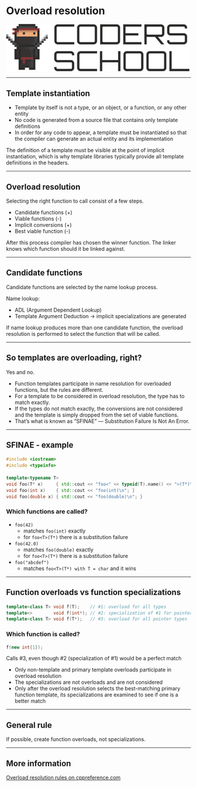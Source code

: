 <!-- .slide: data-background="#111111" -->

# Overload resolution

<a href="https://coders.school">
    <img width="500" src="../img/coders_school_logo.png" alt="Coders School" class="plain">
</a>

___

## Template instantiation

* <!-- .element: class="fragment fade-in" --> Template by itself is not a type, or an object, or a function, or any other entity
* <!-- .element: class="fragment fade-in" --> No code is generated from a source file that contains only template definitions
* <!-- .element: class="fragment fade-in" --> In order for any code to appear, a template must be instantiated so that the compiler can generate an actual entity and its implementation

<span class="fragment highlight-green">The definition of a template must be visible at the point of implicit instantiation, which is why template libraries typically provide all template definitions in the headers.</span>
<!-- .element: class="fragment fade-in" -->

___

## Overload resolution

Selecting the right function to call consist of a few steps.
<!-- .element: class="fragment fade-in" -->

* <!-- .element: class="fragment fade-in" --> Candidate functions (+)
* <!-- .element: class="fragment fade-in" --> Viable functions (-)
* <!-- .element: class="fragment fade-in" --> Implicit conversions (+)
* <!-- .element: class="fragment fade-in" --> Best viable function (-)

After this process compiler has chosen the winner function. The linker knows which function should it be linked against.
<!-- .element: class="fragment fade-in" -->

___

## Candidate functions

Candidate functions are selected by the name lookup process.
<!-- .element: class="fragment fade-in" -->

Name lookup:
<!-- .element: class="fragment fade-in" -->

* <!-- .element: class="fragment fade-in" --> ADL (Argument Dependent Lookup)
* <!-- .element: class="fragment fade-in" --> Template Argument Deduction -> implicit specializations are generated

If name lookup produces more than one candidate function, the overload resolution is performed to select the function that will be called.
<!-- .element: class="fragment fade-in" -->

___

## So templates are overloading, right?

Yes and no.
<!-- .element: class="fragment fade-in" -->

* <!-- .element: class="fragment fade-in" --> Function templates participate in name resolution for overloaded functions, but the rules are different.
* <!-- .element: class="fragment fade-in" --> For a template to be considered in overload resolution, the type has to match exactly.
* <!-- .element: class="fragment fade-in" --> If the types <span class="fragment highlight-green">do not match exactly, the conversions are not considered</span> and the template is simply dropped from the set of viable functions.
* <!-- .element: class="fragment fade-in" --> That’s what is known as “SFINAE” — Substitution Failure Is Not An Error.

___

## SFINAE - example

```cpp []
#include <iostream>
#include <typeinfo>

template<typename T>
void foo(T* x)     { std::cout << "foo<" << typeid(T).name() << ">(T*)\n"; }
void foo(int x)    { std::cout << "foo(int)\n"; }
void foo(double x) { std::cout << "foo(double)\n"; }
```

### Which functions are called?
<!-- .element: class="fragment fade-in" -->

* <!-- .element: class="fragment fade-in" --> <code>foo(42)</code>
  * <!-- .element: class="fragment fade-in" --> matches <code>foo(int)</code> exactly
  * <!-- .element: class="fragment fade-in" --> for <code>foo&lt;T&gt;(T*)</code> there is a substitution failure
* <!-- .element: class="fragment fade-in" --> <code>foo(42.0)</code>
  * <!-- .element: class="fragment fade-in" --> matches <code>foo(double)</code> exactly
  * <!-- .element: class="fragment fade-in" --> for <code>foo&lt;T&gt;(T*)</code> there is a substitution failure
* <!-- .element: class="fragment fade-in" --> <code>foo("abcdef")</code>
  * <!-- .element: class="fragment fade-in" --> matches <code>foo&lt;T&gt;(T*) with T = char</code> and it wins

___

## Function overloads vs function specializations

```cpp
template<class T> void f(T);    // #1: overload for all types
template<>        void f(int*); // #2: specialization of #1 for pointers to int
template<class T> void f(T*);   // #3: overload for all pointer types
```
<!-- .element: class="fragment fade-in" -->

### Which function is called?
<!-- .element: class="fragment fade-in" -->

```cpp
f(new int{1});
```
<!-- .element: class="fragment fade-in" -->

Calls #3, even though #2 (specialization of #1) would be a perfect match
<!-- .element: class="fragment fade-in" -->

* <!-- .element: class="fragment fade-in" --> Only non-template and primary template overloads participate in overload resolution
* <!-- .element: class="fragment fade-in" --> The specializations are not overloads and are not considered
* <!-- .element: class="fragment fade-in" --> Only after the overload resolution selects the best-matching primary function template, its specializations are examined to see if one is a better match

___

## General rule
<!-- .element: class="fragment fade-in" -->

If possible, create function overloads, not specializations.
<!-- .element: class="fragment fade-in" -->

___

## More information

[Overload resolution rules on cppreference.com](https://en.cppreference.com/w/cpp/language/overload_resolution)
